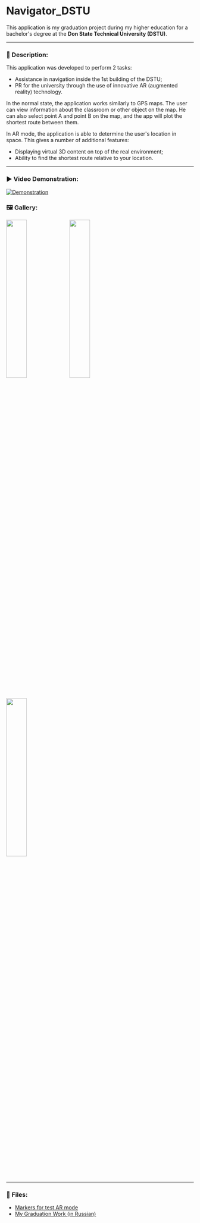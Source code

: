 # Navigator_DSTU
This application is my graduation project during my higher education for a bachelor's degree at the **Don State Technical University (DSTU)**.

---

### 📃 Description:
This application was developed to perform 2 tasks:
- Assistance in navigation inside the 1st building of the DSTU;
- PR for the university through the use of innovative AR (augmented reality) technology.

In the normal state, the application works similarly to GPS maps. The user can view information about the classroom or other object on the map. He can also select point A and point B on the map, and the app will plot the shortest route between them.

In AR mode, the application is able to determine the user's location in space. This gives a number of additional features:
- Displaying virtual 3D content on top of the real environment;
- Ability to find the shortest route relative to your location.

---

### ▶️ Video Demonstration:
[![Demonstration](https://img.youtube.com/vi/BakuDsjcYLs/0.jpg)](https://www.youtube.com/watch?v=BakuDsjcYLs)

### 🖼️ Gallery:
<p float="left">
  <img src="https://github.com/LiRiK2104/Navigator_DSTU/assets/60710094/06eaa507-2a34-41b5-8c3e-6d48b2cfcc8a" width="33%" />
  <img src="https://github.com/LiRiK2104/Navigator_DSTU/assets/60710094/e31ae891-45ed-4a46-8255-4d162caa5a1e" width="33%" />
  <img src="https://github.com/LiRiK2104/Navigator_DSTU/assets/60710094/9556f124-bb65-4322-9892-bfb0569bb0ac" width="33%" />
</p>

---

### 📂 Files:
- [Markers for test AR mode](https://github.com/LiRiK2104/Navigator_DSTU/files/12270627/Markers.pdf)
- [My Graduation Work (in Russian)](https://github.com/LiRiK2104/Navigator_DSTU/files/12270629/_09.03.02_._2023_.pdf)


